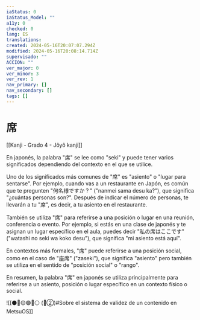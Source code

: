 ```yaml
---
iaStatus: 0
iaStatus_Model: ""
a11y: 0
checked: 0
lang: ES
translations: 
created: 2024-05-16T20:07:07.294Z
modified: 2024-05-16T20:08:14.714Z
supervisado: ""
ACCION: ""
ver_major: 0
ver_minor: 3
ver_rev: 1
nav_primary: []
nav_secondary: []
tags: []
---
```

# 席

[[Kanji - Grado 4 - Jôyô kanji]]

En japonés, la palabra "席" se lee como "seki" y puede tener varios significados dependiendo del contexto en el que se utilice. 

Uno de los significados más comunes de "席" es "asiento" o "lugar para sentarse". Por ejemplo, cuando vas a un restaurante en Japón, es común que te pregunten "何名様ですか？" ("nanmei sama desu ka?"), que significa "¿cuántas personas son?". Después de indicar el número de personas, te llevarán a tu "席", es decir, a tu asiento en el restaurante.

También se utiliza "席" para referirse a una posición o lugar en una reunión, conferencia o evento. Por ejemplo, si estás en una clase de japonés y te asignan un lugar específico en el aula, puedes decir "私の席はここです" ("watashi no seki wa koko desu"), que significa "mi asiento está aquí".

En contextos más formales, "席" puede referirse a una posición social, como en el caso de "座席" ("zaseki"), que significa "asiento" pero también se utiliza en el sentido de "posición social" o "rango".

En resumen, la palabra "席" en japonés se utiliza principalmente para referirse a un asiento, posición o lugar específico en un contexto físico o social.


![[⚫🔴🟡🟢🔵⚪ (🔴②)#Sobre el sistema de validez de un contenido en MetsuOS]]